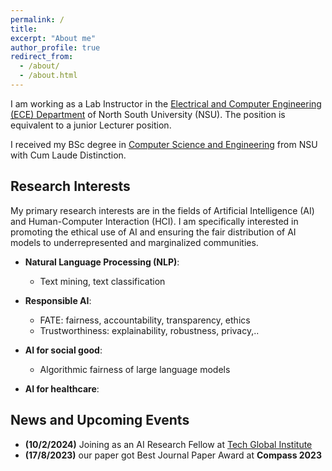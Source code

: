 ```yaml
---
permalink: /
title: 
excerpt: "About me"
author_profile: true
redirect_from: 
  - /about/
  - /about.html
---
```

I am working as a Lab Instructor in the [Electrical and Computer Engineering (ECE) Department](http://www.northsouth.edu/) of North South University (NSU). The position is equivalent to a junior Lecturer position.

I received my BSc degree in [Computer Science and Engineering](http://www.northsouth.edu/) from NSU with Cum Laude Distinction.


## Research Interests

My primary research interests are in the fields of Artificial Intelligence (AI) and Human-Computer Interaction (HCI). I am specifically interested in promoting the ethical use of AI and ensuring the fair distribution of AI models to underrepresented and marginalized communities.

- **Natural Language Processing (NLP)**:
  - Text mining, text classification
- **Responsible AI**:
  - FATE: fairness, accountability, transparency, ethics
  - Trustworthiness: explainability, robustness, privacy,..
- **AI for social good**:
  - Algorithmic fairness of large language models
 
- **AI for healthcare**:


  
## News and Upcoming Events
- **(10/2/2024)** Joining as an AI Research Fellow at [Tech Global Institute](https://techglobalinstitute.com/)
- **(17/8/2023)** our paper got Best Journal Paper Award at **Compass 2023**
